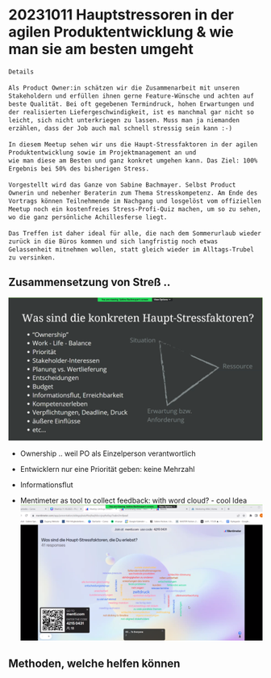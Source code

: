 # 20231011 Hauptstressoren in der agilen Produktentwicklung & wie man sie am besten umgeht

```
Details

Als Product Owner:in schätzen wir die Zusammenarbeit mit unseren Stakeholdern und erfüllen ihnen gerne Feature-Wünsche und achten auf beste Qualität. Bei oft gegebenen Termindruck, hohen Erwartungen und der realisierten Liefergeschwindigkeit, ist es manchmal gar nicht so leicht, sich nicht unterkriegen zu lassen. Muss man ja niemanden erzählen, dass der Job auch mal schnell stressig sein kann :-)

In diesem Meetup sehen wir uns die Haupt-Stressfaktoren in der agilen Produktentwicklung sowie im Projektmanagement an und
wie man diese am Besten und ganz konkret umgehen kann. Das Ziel: 100% Ergebnis bei 50% des bisherigen Stress.

Vorgestellt wird das Ganze von Sabine Bachmayer. Selbst Product Ownerin und nebenher Beraterin zum Thema Stresskompetenz. Am Ende des Vortrags können Teilnehmende im Nachgang und losgelöst vom offiziellen Meetup noch ein kostenfreies Stress-Profi-Quiz machen, um so zu sehen, wo die ganz persönliche Achillesferse liegt.

Das Treffen ist daher ideal für alle, die nach dem Sommerurlaub wieder zurück in die Büros kommen und sich langfristig noch etwas Gelassenheit mitnehmen wollen, statt gleich wieder im Alltags-Trubel zu versinken.
```

## Zusammensetzung von Streß ..
![](img00.png)
* Ownership .. weil PO als Einzelperson verantwortlich
* Entwicklern nur eine Priorität geben: keine Mehrzahl
* Informationsflut

* Mentimeter as tool to collect feedback: with word cloud? - cool Idea
![](img01.png)

## Methoden, welche helfen können
